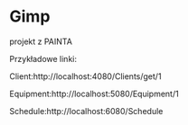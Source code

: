 # Gimp

projekt z PAINTA

Przykładowe linki:

Client:http://localhost:4080/Clients/get/1

Equipment:http://localhost:5080/Equipment/1

Schedule:http://localhost:6080/Schedule

